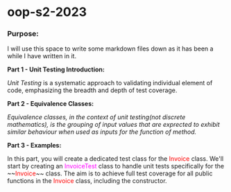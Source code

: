 # oop-s2-2023

<h3>Purpose:</h3>
I will use this space to write some markdown files down as it has been a while I have written in it. 

<b>Part 1 - Unit Testing Introduction: </b>
<p><i>Unit Testing</i> is a systematic approach to validating individual element of code, emphasizing the breadth and depth of test coverage.</p>

<b>Part 2 - Equivalence Classes: </b>
<p><i>Equivalence classes, in the context of unit testing(not discrete mathematics), is the grouping of input values that are exprected to exhibit similar behaviour when used as inputs for the function of method. </i></p>

<b>Part 3 -  Examples: </b>
<p>In this part, you will create a dedicated test class for the <font color='red'>Invoice</font> class. We'll start by creating an <font color='magenta'>InvoiceTest</font> class to handle unit tests specifically for the ~~<font color='red'>Invoice</font>~~ class. The aim is to achieve full test coverage for all public functions in the <font color='red'>Invoice</font> class, including the constructor.</p>

